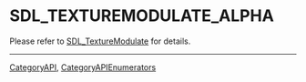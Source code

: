 # SDL_TEXTUREMODULATE_ALPHA

Please refer to [SDL_TextureModulate](SDL_TextureModulate) for details.

----
[CategoryAPI](CategoryAPI), [CategoryAPIEnumerators](CategoryAPIEnumerators)


